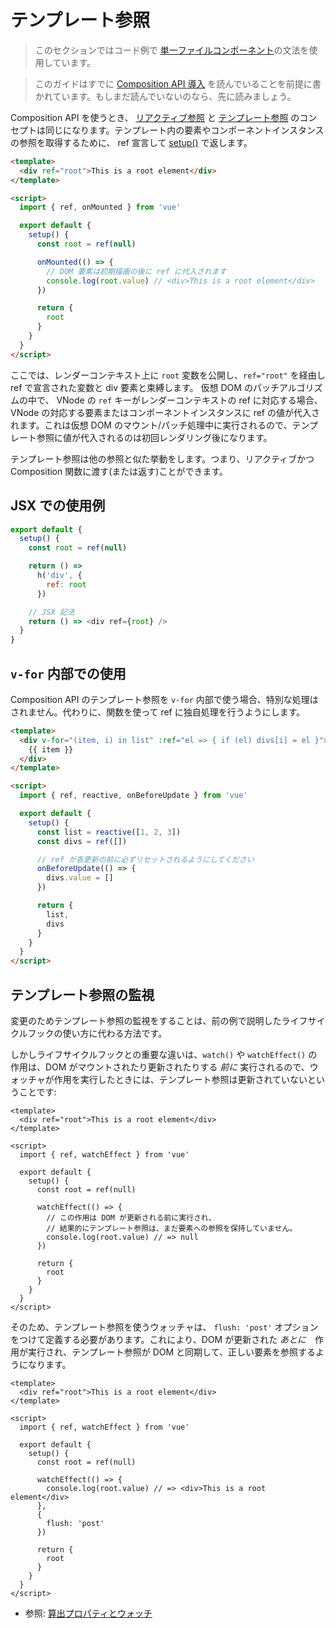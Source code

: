# テンプレート参照

> このセクションではコード例で [単一ファイルコンポーネント](single-file-component.html)の文法を使用しています。

> このガイドはすでに [Composition API 導入](composition-api-introduction.html) を読んでいることを前提に書かれています。もしまだ読んでいないのなら、先に読みましょう。

Composition API を使うとき、 [リアクティブ参照](reactivity-fundamentals.html#独立したリアクティブな値を-参照-として作成する) と [テンプレート参照](component-template-refs.html) のコンセプトは同じになります。テンプレート内の要素やコンポーネントインスタンスの参照を取得するために、 ref 宣言して [setup()](composition-api-setup.html) で返します。

```html
<template>
  <div ref="root">This is a root element</div>
</template>

<script>
  import { ref, onMounted } from 'vue'

  export default {
    setup() {
      const root = ref(null)

      onMounted(() => {
        // DOM 要素は初期描画の後に ref に代入されます
        console.log(root.value) // <div>This is a root element</div>
      })

      return {
        root
      }
    }
  }
</script>
```

ここでは、レンダーコンテキスト上に `root` 変数を公開し、`ref="root"` を経由し ref で宣言された変数と div 要素と束縛します。 仮想 DOM のパッチアルゴリズムの中で、 VNode の `ref` キーがレンダーコンテキストの ref に対応する場合、VNode の対応する要素またはコンポーネントインスタンスに ref の値が代入されます。これは仮想 DOM のマウント/パッチ処理中に実行されるので、テンプレート参照に値が代入されるのは初回レンダリング後になります。

テンプレート参照は他の参照と似た挙動をします。つまり、リアクティブかつ Composition 関数に渡す(または返す)ことができます。

## JSX での使用例

```js
export default {
  setup() {
    const root = ref(null)

    return () =>
      h('div', {
        ref: root
      })

    // JSX 記法
    return () => <div ref={root} />
  }
}
```

## `v-for` 内部での使用

Composition API のテンプレート参照を `v-for` 内部で使う場合、特別な処理はされません。代わりに、関数を使って ref に独自処理を行うようにします。

```html
<template>
  <div v-for="(item, i) in list" :ref="el => { if (el) divs[i] = el }">
    {{ item }}
  </div>
</template>

<script>
  import { ref, reactive, onBeforeUpdate } from 'vue'

  export default {
    setup() {
      const list = reactive([1, 2, 3])
      const divs = ref([])

      // ref が各更新の前に必ずリセットされるようにしてください
      onBeforeUpdate(() => {
        divs.value = []
      })

      return {
        list,
        divs
      }
    }
  }
</script>
```

## テンプレート参照の監視

変更のためテンプレート参照の監視をすることは、前の例で説明したライフサイクルフックの使い方に代わる方法です。

しかしライフサイクルフックとの重要な違いは、`watch()` や `watchEffect()` の作用は、DOM がマウントされたり更新されたりする *前に* 実行されるので、ウォッチャが作用を実行したときには、テンプレート参照は更新されていないということです:

```vue
<template>
  <div ref="root">This is a root element</div>
</template>

<script>
  import { ref, watchEffect } from 'vue'

  export default {
    setup() {
      const root = ref(null)

      watchEffect(() => {
        // この作用は DOM が更新される前に実行され、
        // 結果的にテンプレート参照は、まだ要素への参照を保持していません。
        console.log(root.value) // => null
      })

      return {
        root
      }
    }
  }
</script>
```

そのため、テンプレート参照を使うウォッチャは、 `flush: 'post'` オプションをつけて定義する必要があります。これにより、DOM が更新された *あとに*　作用が実行され、テンプレート参照が DOM と同期して、正しい要素を参照するようになります。

```vue
<template>
  <div ref="root">This is a root element</div>
</template>

<script>
  import { ref, watchEffect } from 'vue'

  export default {
    setup() {
      const root = ref(null)

      watchEffect(() => {
        console.log(root.value) // => <div>This is a root element</div>
      }, 
      {
        flush: 'post'
      })

      return {
        root
      }
    }
  }
</script>
```

* 参照: [算出プロパティとウォッチ](./reactivity-computed-watchers.html#作用フラッシュのタイミング)
